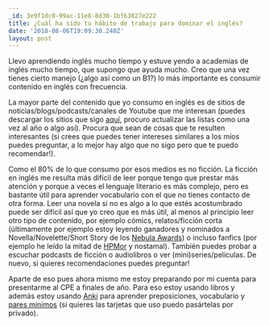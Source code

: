 ```yaml
---
_id: 3e9f1dc0-99ac-11e8-8d30-1bf63827e222
title: ¿Cuál ha sido tu hábito de trabajo para dominar el inglés?
date: '2018-08-06T19:09:30.240Z'
layout: post
---
```

 
Llevo aprendiendo inglés mucho tiempo y estuve yendo a academias de inglés mucho tiempo, que supongo que ayuda mucho. Creo que una vez tienes cierto manejo (¿algo así como un B1?) lo más importante es consumir contenido en inglés con frecuencia.

La mayor parte del contenido que yo consumo en inglés es de sitios de noticias/blogs/podcasts/canales de Youtube que me interesan (puedes descargar los sitios que sigo [aquí](https://mx-psi.github.io/suscripciones/), procuro actualizar las listas como una vez al año o algo así). Procura que sean de cosas que te resulten interesantes (si crees que puedes tener intereses similares a los míos puedes preguntar, a lo mejor hay algo que no sigo pero que te puedo recomendar!).

Como el 80% de lo que consumo por esos medios es no ficción. La ficción en inglés me resulta más difícil de leer porque tengo que prestar más atención y porque a veces el lenguaje literario es más complejo, pero es bastante útil para aprender vocabulario con el que no tienes contacto de otra forma. Leer una novela si no es algo a lo que estés acostumbrado puede ser difícil así que yo creo que es más útil, al menos al principio leer otro tipo de contenido, por ejemplo cómics, relatos/ficción corta (últimamente por ejemplo estoy leyendo ganadores y nominados a Novella/Novelette/Short Story de los [Nebula Awards](https://nebulas.sfwa.org/awards-by-year/)) o incluso fanfics (por ejemplo he leído la mitad de [HPMor](http://www.hpmor.com/) y nostamal). También puedes probar a escuchar podcasts de ficción o audiolibros o ver (mini)series/películas. De nuevo, si quieres recomendaciones puedes preguntar!

Aparte de eso pues ahora mismo me estoy preparando por mi cuenta para presentarme al CPE a finales de año. Para eso estoy usando libros y además estoy usando [Anki](https://codual.github.io/2016/07/07/repeticion-espaciada/) para aprender preposiciones, vocabulario y [pares mínimos](https://codual.github.io/2017/08/01/pairs/) (si quieres las tarjetas que uso puedo pasártelas por privado).
